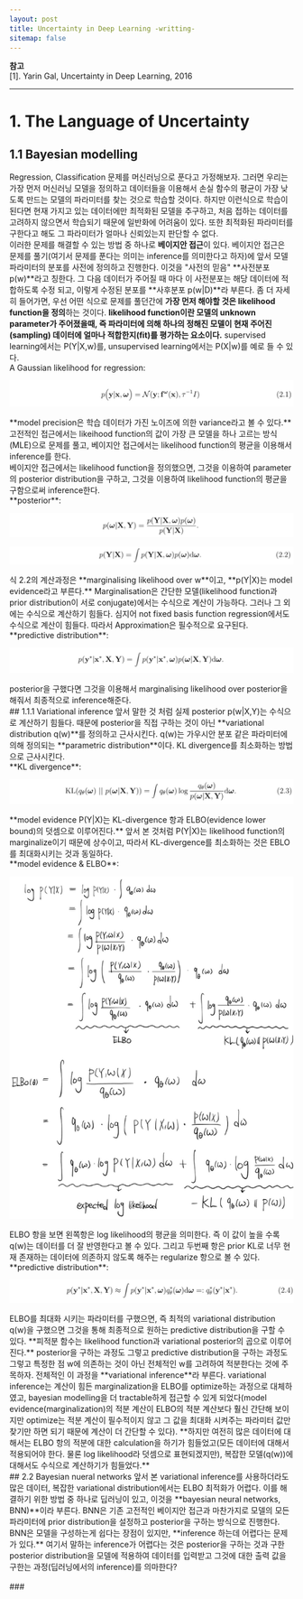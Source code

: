 ```yaml
---
layout: post
title: Uncertainty in Deep Learning -writting-
sitemap: false
---
```


**참고**  
[1]. Yarin Gal, Uncertainty in Deep Learning, 2016  
* * *  

# 1. The Language of Uncertainty
## 1.1 Bayesian modelling
Regression, Classification 문제를 머신러닝으로 푼다고 가정해보자. 그러면 우리는 가장 먼저 머신러닝 모델을 정의하고 데이터들을 이용해서 손실 함수의 평균이 가장 낮도록 만드는 모델의 파라미터를 찾는 것으로 학습할 것이다. 하지만 이런식으로 학습이 된다면 현재 가지고 있는 데이터에만 최적화된 모델을 추구하고, 처음 접하는 데이터를 고려하지 않으면서 학습되기 때문에 일반화에 어려움이 있다. 또한 최적화된 파라미터를 구한다고 해도 그 파라미터가 얼마나 신뢰있는지 판단할 수 없다.
<br/>
이러한 문제를 해결할 수 있는 방법 중 하나로 **베이지안 접근**이 있다. 베이지안 접근은 문제를 풀기(여기서 문제를 푼다는 의미는 inference를 의미한다고 하자)에 앞서 모델 파라미터의 분포를 사전에 정의하고 진행한다. 이것을 "사전의 믿음" **사전분포 p(w)**라고 칭한다. 그 다음 데이터가 주어질 때 마다 이 사전분포는 해당 데이터에 적합하도록 수정 되고, 이렇게 수정된 분포를 **사후분포 p(w|D)**라 부른다. 좀 더 자세히 들어가면, 우선 어떤 식으로 문제를 풀던간에 **가장 먼저 해야할 것은 likelihood function을 정의**하는 것이다. **likelihood function이란 모델의 unknown parameter가 주어졌을때, 즉 파라미터에 의해 하나의 정해진 모델이 현재 주어진(sampling) 데이터에 얼마나 적합한지(fit)를 평가하는 요소이다.** supervised learning에서는 P(Y|X,w)를, unsupervised learning에서는 P(X|w)를 예로 들 수 있다.
<br/>
A Gaussian likelihood for regression:
<p align="center"><img src="/assets/img/paper/uncertainty_in_deep_learning/1.png"></p>
**model precision은 학습 데이터가 가진 노이즈에 의한 variance라고 볼 수 있다.** 고전적인 접근에서는 likeihood function의 값이 가장 큰 모델을 하나 고르는 방식(MLE)으로 문제를 풀고, 베이지안 접근에서는 likelihood function의 평균을 이용해서 inference를 한다.
<br/>
베이지안 접근에서는 likelihood function을 정의했으면, 그것을 이용하여 parameter의 posterior distribution을 구하고, 그것을 이용하여 likelihood function의 평균을 구함으로써 inference한다.
<br/>
**posterior**:
<p align="center"><img src="/assets/img/paper/uncertainty_in_deep_learning/2.png"></p>
<p align="center"><img src="/assets/img/paper/uncertainty_in_deep_learning/4.png"></p>
식 2.2의 계산과정은 **marginalising likelihood over w**이고, **p(Y|X)는 model evidence라고 부른다.** Marginalisation은 간단한 모델(likelihood function과 prior distribution이 서로 conjugate)에서는 수식으로 계산이 가능하다. 그러나 그 외에는 수식으로 계산하기 힘들다. 심지어 not fixed basis function regression에서도 수식으로 계산이 힘들다. 따라서 Approximation은 필수적으로 요구된다. 
<br/>
**predictive distribution**:
<p align="center"><img src="/assets/img/paper/uncertainty_in_deep_learning/3.png"></p>
posterior을 구했다면 그것을 이용해서 marginalising likelihood over posterior을 해줘서 최종적으로 inference해준다.
<br/>
## 1.1.1 Variational inference 
앞서 말한 것 처럼 실제 posterior p(w|X,Y)는 수식으로 계산하기 힘들다. 때문에 posterior을 직접 구하는 것이 아닌 **variational distribution q(w)**를 정의하고 근사시킨다. q(w)는 가우시안 분포 같은 파라미터에 의해 정의되는 **parametric distribution**이다. KL divergence를 최소화하는 방법으로 근사시킨다.
<br/>
**KL divergence**:
<p align="center"><img src="/assets/img/paper/uncertainty_in_deep_learning/5.png"></p>
**model evidence P(Y|X)는 KL-divergence 항과 ELBO(evidence lower bound)의 덧셈으로 이루어진다.** 앞서 본 것처럼 P(Y|X)는 likelihood function의 marginalize이기 때문에 상수이고, 따라서 KL-divergence를 최소화하는 것은 EBLO를 최대화시키는 것과 동일하다.
<br/>
**model evidence & ELBO**:
<p align="center"><img src="/assets/img/paper/uncertainty_in_deep_learning/6.png"></p>
ELBO 항을 보면 왼쪽항은 log likelihood의 평균을 의미한다. 즉 이 값이 높을 수록 q(w)는 데이터를 더 잘 반영한다고 볼 수 있다. 그리고 두번째 항은 prior KL로 너무 현재 존재하는 데이터에 의존하지 않도록 해주는 regularize 항으로 볼 수 있다. 
<br/>
**predictive distribution**:
<p align="center"><img src="/assets/img/paper/uncertainty_in_deep_learning/7.png"></p>
ELBO를 최대화 시키는 파라미터를 구했으면, 즉 최적의 variational distribution q(w)을 구했으면 그것을 통해 최종적으로 원하는 predictive distribution을 구할 수 있다. **피적분 함수는 likelihood function과 variational posterior의 곱으로 이루어진다.** posterior을 구하는 과정도 그렇고 predictive distribution을 구하는 과정도 그렇고 특정한 점 w에 의존하는 것이 아닌 전체적인 w를 고려하여 적분한다는 것에 주목하자. 전체적인 이 과정을 **variational inference**라 부른다. variational inference는 계산이 힘든 marginalization을 ELBO를 optimize하는 과정으로 대체하였고, bayesian modelling을 더 tractable하게 접근할 수 있게 되었다(model evidence(marginalization)의 적분 계산이 ELBO의 적분 계산보다 훨신 간단해 보이지만 optimize는 적분 계산이 필수적이지 않고 그 값을 최대화 시켜주는 파라미터 값만 찾기만 하면 되기 때문에 계산이 더 간단할 수 있다). **하지만 여전히 많은 데이터에 대해서는 ELBO 항의 적분에 대한 calculation을 하기가 힘들었고(모든 데이터에 대해서 적용되어야 한다. 물론 log likelihood라 덧셈으로 표현되겠지만), 복잡한 모델(q(w))에 대해서도 수식으로 계산하기가 힘들었다.**
</br>
## 2.2 Bayesian nueral networks
앞서 본 variational inference를 사용하더라도 많은 데이터, 복잡한 variational distribution에서는 ELBO 최적화가 어렵다. 이를 해결하기 위한 방법 중 하나로 딥러닝이 있고, 이것을 **bayesian neural networks, BNN)**이라 부른다. BNN은 기존 고전적인 베이지안 접근과 마찬가지로 모델의 모든 파라미터에 prior distribution을 설정하고 posterior을 구하는 방식으로 진행한다. BNN은 모델을 구성하는게 쉽다는 장점이 있지만, **inference 하는데 어렵다는 문제가 있다.** 여기서 말하는 inference가 어렵다는 것은 posterior을 구하는 것과 구한 posterior distribution을 모델에 적용하여 데이터를 입력받고 그것에 대한 출력 값을 구한는 과정(딥러닝에서의 inference)를 의마한다?








<br/>
<br/>
### <Hinton and Van Camp[1993] 작성 중>